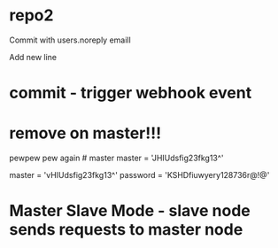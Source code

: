 # repo2

Commit with users.noreply emaill

Add new line
# commit - trigger webhook event

# remove on master!!!
pewpew pew again    # master
master = 'JHIUdsfig23fkg13^'

master = 'vHIUdsfig23fkg13^'
password = 'KSHDfiuwyery128736r@!@'

# Master Slave Mode - slave node sends requests to master node






